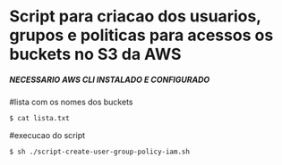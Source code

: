 # Script para criacao dos usuarios, grupos e politicas para acessos os buckets no S3 da AWS
##### NECESSARIO AWS CLI INSTALADO E CONFIGURADO

#lista com os nomes dos buckets
```sh
$ cat lista.txt
```
#execucao do script
```sh
$ sh ./script-create-user-group-policy-iam.sh
```
